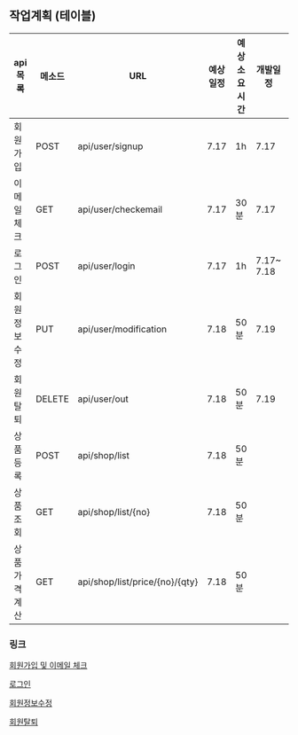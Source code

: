 ## 작업계획 (테이블)

| api 목록     | 메소드 | URL                            | 예상일정 | 예상소요시간 | 개발일정   | 개발시간 |
| ------------ | ------ | ------------------------------ | -------- | ------------ | ---------- | -------- |
| 회원가입     | POST   | api/user/signup                | 7.17     | 1h           | 7.17       | 1h       |
| 이메일체크   | GET    | api/user/checkemail            | 7.17     | 30분         | 7.17       | 30분     |
| 로그인       | POST   | api/user/login                 | 7.17     | 1h           | 7.17~ 7.18 | 30분     |
| 회원정보수정 | PUT    | api/user/modification          | 7.18     | 50분         | 7.19       | 45분     |
| 회원탈퇴     | DELETE | api/user/out                   | 7.18     | 50분         | 7.19       | 30분     |
| 상품등록     | POST   | api/shop/list                  | 7.18     | 50분         |            |          |
| 상품조회     | GET    | api/shop/list/{no}             | 7.18     | 50분         |            |          |
| 상품가격계산 | GET    | api/shop/list/price/{no}/{qty} | 7.18     | 50분         |            |          |

### 링크

[회원가입 및 이메일 체크](https://github.com/gioung/shoppingmall_project/blob/master/APIDOC/01.md)

[로그인](https://github.com/gioung/shoppingmall_project/blob/master/APIDOC/login.md)

[회원정보수정](https://github.com/gioung/shoppingmall_project/blob/master/APIDOC/usermodify.md)

[회원탈퇴]()